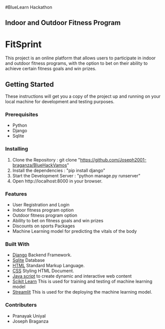 #BlueLearn Hackathon
## Indoor and Outdoor Fitness Program
# FitSprint
This project is an online platform that allows users to participate in indoor and outdoor fitness programs, with the option to bet on their ability to achieve certain fitness goals and win prizes.

## Getting Started
These instructions will get you a copy of the project up and running on your local machine for development and testing purposes.

### Prerequisites
* Python
* Django
* Sqlite

### Installing
1.  Clone the Repository : git clone "https://github.com/Joseph2001-braganza/BlueHackVamos"
2.  Install the dependencies : "pip install django"
3.  Start the Development Server : "python manage.py runserver"
4.  Open http://localhost:8000 in your browser.

### Features
* User Registration and Login
* Indoor fitness program option
* Outdoor fitness program option
* Ability to bet on fitness goals and win prizes
* Discounts on sports Packages
* Machine Learning model for predicting the vitals of the body


### Built With

* [Django](https://www.djangoproject.com/) Backend Framework.
* [Sqlite](https://sqlite.org/index.html) Database
* [HTML](https://www.w3schools.com/html/) Standard Markup Language.
* [CSS](https://www.w3schools.com/css/) Styling HTML Document.
* [Java script](https://www.w3schools.com/js/) to create dynamic and interactive web content
* [Scikit Learn](https://scikit-learn.org/stable/) This is used for training and testing of machine learning model
* [Streamlit](https://streamlit.io/) This is used for the deploying the machine learning model.

### Contributers
* Pranayak Uniyal
* Joseph Braganza
